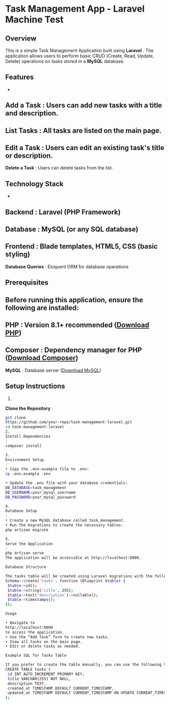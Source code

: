 # Task Management App - Laravel Machine Test
## Overview
This is a simple Task Management Application built using
**Laravel**
. The application allows users to perform basic CRUD (Create, Read, Update, Delete) operations on tasks stored in a
**MySQL**
database.
## Features
-
**Add a Task**
: Users can add new tasks with a title and description.
-
**List Tasks**
: All tasks are listed on the main page.
-
**Edit a Task**
: Users can edit an existing task's title or description.
-
**Delete a Task**
: Users can delete tasks from the list.
## Technology Stack
-
**Backend**
: Laravel (PHP Framework)
-
**Database**
: MySQL (or any SQL database)
-
**Frontend**
: Blade templates, HTML5, CSS (basic styling)
-
**Database Queries**
: Eloquent ORM for database operations
## Prerequisites
Before running this application, ensure the following are installed:
-
**PHP**
: Version 8.1+ recommended ([Download PHP](https://www.php.net/))
-
**Composer**
: Dependency manager for PHP ([Download Composer](https://getcomposer.org/))
-
**MySQL**
: Database server ([Download MySQL](https://www.mysql.com/))
## Setup Instructions
1.
**Clone the Repository**
:
  ```bash
  git clone
https://github.com/your-repo/task-management-laravel.git
  cd task-management-laravel
2.
Install Dependencies
:
composer install

3.
Environment Setup
:
• Copy the .env.example file to .env:
cp .env.example .env

• Update the .env file with your database credentials:
DB_DATABASE=task_management
DB_USERNAME=your_mysql_username
DB_PASSWORD=your_mysql_password

4.
Database Setup
:
• Create a new MySQL database called task_management.
• Run the migrations to create the necessary tables:
php artisan migrate

5.
Serve the Application
:
php artisan serve
The application will be accessible at http://localhost:8000.

Database Structure

The tasks table will be created using Laravel migrations with the following structure:
Schema::create('tasks', function (Blueprint $table) {
   $table->id();
   $table->string('title', 255);
   $table->text('description')->nullable();
   $table->timestamps();
});

Usage

• Navigate to
http://localhost:8000
to access the application.
• Use the “Add Task” form to create new tasks.
• View all tasks on the main page.
• Edit or delete tasks as needed.

Example SQL for Tasks Table

If you prefer to create the table manually, you can use the following SQL:
CREATE TABLE tasks (
   id INT AUTO_INCREMENT PRIMARY KEY,
   title VARCHAR(255) NOT NULL,
   description TEXT,
   created_at TIMESTAMP DEFAULT CURRENT_TIMESTAMP,
   updated_at TIMESTAMP DEFAULT CURRENT_TIMESTAMP ON UPDATE CURRENT_TIMESTAMP
);
